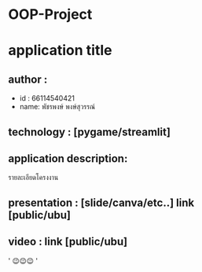 # OOP-Project

# application title

## author : 
  
  * id : 66114540421
  * name: พัชรพงษ์ พงษ์สุวรรณ์

## technology : [pygame/streamlit]

## application description:
รายละเอียดโครงงาน

## presentation : [slide/canva/etc..] link [public/ubu]

## video : link [public/ubu]
' 😉😉😉 '

